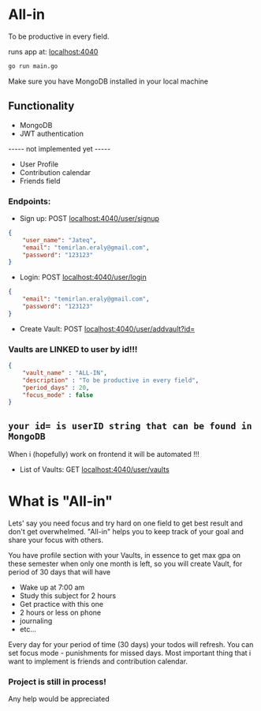 # All-in

To be productive in every field.

runs app at: [localhost:4040](http://localhost:4040/)
```bash
go run main.go
```
Make sure you have MongoDB installed in your local machine
## Functionality
- MongoDB
- JWT authentication

----- not implemented yet -----
- User Profile 
- Contribution calendar 
- Friends field

### Endpoints:
- Sign up: POST [localhost:4040/user/signup](http://localhost:4040/user/signup)
```json
{
    "user_name": "Jateq",
    "email": "temirlan.eraly@gmail.com",
    "password": "123123"
}
```
- Login: POST [localhost:4040/user/login](http://localhost:4040/user/login)

```json
{   
    "email": "temirlan.eraly@gmail.com",
    "password": "123123"
}
```



- Create Vault: POST [localhost:4040/user/addvault?id=](http://localhost:4040/user/addvault?id=)



### Vaults are LINKED to user by id!!!
```json 
{
    "vault_name" : "ALL-IN",
    "description" : "To be productive in every field",
    "period_days" : 20,
    "focus_mode" : false
}
```
## `your id= is userID string that can be found in MongoDB `
When i (hopefully) work on frontend it will be automated !!!
- List of Vaults: GET [localhost:4040/user/vaults](http://localhost:4040/user/vaults)

# What is "All-in"
Lets' say you need focus and try hard on one field to get best result and don't get overwhelmed.
"All-in" helps you to keep track of your goal and share your focus with others.

You have profile section with your Vaults, in essence to get max gpa on these semester when only one month is left, 
so you will create Vault, for period of 30 days
that will have 

- Wake up at 7:00 am
- Study this subject for 2 hours
- Get practice with this one
- 2 hours or less on phone
- journaling
- etc...

Every day for your period of time (30 days) your todos will refresh.
You can set focus mode - punishments for missed days. 
Most important thing that i want to implement is friends and contribution calendar.

### Project is still in process! 
Any help would be appreciated 
